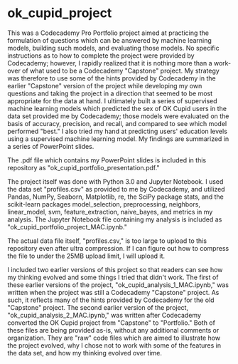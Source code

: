 # ok_cupid_project

This was a Codecademy Pro Portfolio project aimed at practicing the formulation of questions which can be answered by machine learning models, building such models, and evaluating those models. No specific instructions as to how to complete the project were provided by Codecademy; however, I rapidly realized that it is nothing more than a work-over of what used to be a Codecademy "Capstone" project. My strategy was therefore to use some of the hints provided by Codecademy in the earlier "Capstone" version of the project while developing my own questions and taking the project in a direction that seemed to be most appropriate for the data at hand. I ultimately built a series of supervised machine learning models which predicted the sex of OK Cupid users in the data set provided me by Codecademy; those models were evaluated on the basis of accuracy, precision, and recall, and compared to see which model performed "best." I also tried my hand at predicting users' education levels using a supervised machine learning model. My findings are summarized in a series of PowerPoint slides.

The .pdf file which contains my PowerPoint slides is included in this repository as "ok_cupid_portfolio_presentation.pdf."

The project itself was done with Python 3.0 and Jupyter Notebook. I used the data set "profiles.csv" as provided to me by Codecademy, and utilized Pandas, NumPy, Seaborn, Matplotlib, re, the SciPy package stats, and the scikit-learn packages model_selection, preprocessing, neighbors, linear_model, svm, feature_extraction, naive_bayes, and metrics in my analysis. The Jupyter Notebook file containing my analysis is included as "ok_cupid_portfolio_project_MAC.ipynb."

The actual data file itself, "profiles.csv," is too large to upload to this repository even after ultra compression. If I can figure out how to compress the file to under the 25MB upload limit, I will upload it. 

I included two earlier versions of this project so that readers can see how my thinking evolved and some things I tried that didn't work. The first of these earlier versions of the project, "ok_cupid_analysis_1_MAC.ipynb," was written when the project was still a Codecademy "Capstone" project. As such, it reflects many of the hints provided by Codecademy for the old "Capstone" project. The second earlier version of the project, "ok_cupid_analysis_2_MAC.ipynb," was written after Codecademy converted the OK Cupid project from "Capstone" to "Portfolio." Both of these files are being provided as-is, without any additional comments or organization. They are "raw" code files which are aimed to illustrate how the project evolved, why I chose not to work with some of the features in the data set, and how my thinking evolved over time.
